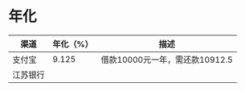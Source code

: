 # 年化

| 渠道     | 年化（%） | 描述                           |
| -------- | --------- | ------------------------------ |
| 支付宝   | 9.125     | 借款10000元一年，需还款10912.5 |
| 江苏银行 |           |                                |

